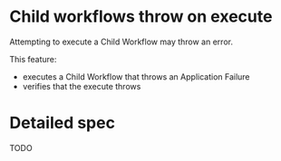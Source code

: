 # Child workflows throw on execute

Attempting to execute a Child Workflow may throw an error.

This feature: 

- executes a Child Workflow that throws an Application Failure
- verifies that the execute throws

# Detailed spec

TODO
